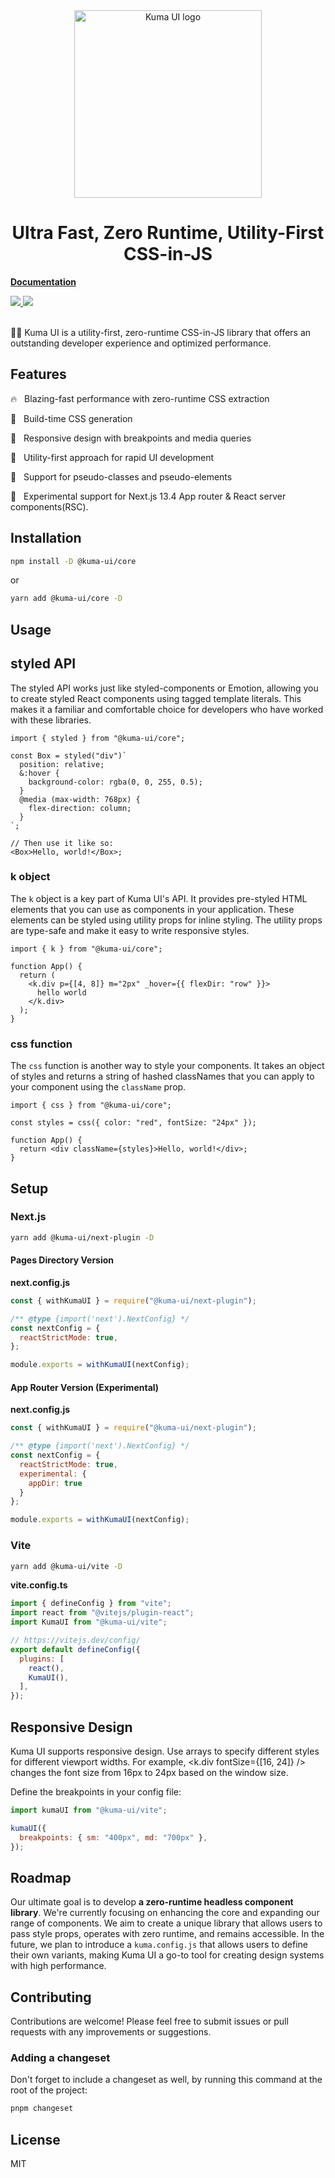 <div align="center">
  <img src="https://raw.githubusercontent.com/poteboy/kuma-ui/main/media/logo.webp" alt="Kuma UI logo" width="300" />
</div>

<h1 align='center'>Ultra Fast, Zero Runtime, Utility-First CSS-in-JS</h1>

**[Documentation](https://kuma-ui.com)**

 <div>
    <a href='https://www.npmjs.com/package/@kuma-ui/core'>
      <img src='https://img.shields.io/npm/v/@kuma-ui/core'>
    </a>
    <a href='https://bundlephobia.com/package/@kuma-ui/core'>
      <img src='https://img.shields.io/bundlephobia/minzip/@kuma-ui/core'>
    </a>
  </div>
  <br />
</div>

🐻‍❄️ Kuma UI is a utility-first, zero-runtime CSS-in-JS library that offers an outstanding developer experience and optimized performance.

## Features

🔥 &nbsp; Blazing-fast performance with zero-runtime CSS extraction

🦄 &nbsp; Build-time CSS generation

🌳 &nbsp; Responsive design with breakpoints and media queries

🎨 &nbsp; Utility-first approach for rapid UI development

👋 &nbsp; Support for pseudo-classes and pseudo-elements

🔬 &nbsp; Experimental support for Next.js 13.4 App router & React server components(RSC).

## Installation

```sh
npm install -D @kuma-ui/core
```

or

```sh
yarn add @kuma-ui/core -D
```

## Usage

## styled API

The styled API works just like styled-components or Emotion, allowing you to create styled React components using tagged template literals. This makes it a familiar and comfortable choice for developers who have worked with these libraries.

```tsx
import { styled } from "@kuma-ui/core";

const Box = styled("div")`
  position: relative;
  &:hover {
    background-color: rgba(0, 0, 255, 0.5);
  }
  @media (max-width: 768px) {
    flex-direction: column;
  }
`;

// Then use it like so:
<Box>Hello, world!</Box>;
```

### k object

The `k` object is a key part of Kuma UI's API. It provides pre-styled HTML elements that you can use as components in your application. These elements can be styled using utility props for inline styling. The utility props are type-safe and make it easy to write responsive styles.

```tsx
import { k } from "@kuma-ui/core";

function App() {
  return (
    <k.div p={[4, 8]} m="2px" _hover={{ flexDir: "row" }}>
      hello world
    </k.div>
  );
}
```

### css function

The `css` function is another way to style your components. It takes an object of styles and returns a string of hashed classNames that you can apply to your component using the `className` prop.

```tsx
import { css } from "@kuma-ui/core";

const styles = css({ color: "red", fontSize: "24px" });

function App() {
  return <div className={styles}>Hello, world!</div>;
}
```

## Setup

### Next.js

```sh
yarn add @kuma-ui/next-plugin -D
```

#### Pages Directory Version

**next.config.js**

```js
const { withKumaUI } = require("@kuma-ui/next-plugin");

/** @type {import('next').NextConfig} */
const nextConfig = {
  reactStrictMode: true,
};

module.exports = withKumaUI(nextConfig);
```

#### App Router Version (Experimental)

**next.config.js**

```js
const { withKumaUI } = require("@kuma-ui/next-plugin");

/** @type {import('next').NextConfig} */
const nextConfig = {
  reactStrictMode: true,
  experimental: {
    appDir: true
  }
};

module.exports = withKumaUI(nextConfig);
```

### Vite

```sh
yarn add @kuma-ui/vite -D
```

**vite.config.ts**

```js
import { defineConfig } from "vite";
import react from "@vitejs/plugin-react";
import KumaUI from "@kuma-ui/vite";

// https://vitejs.dev/config/
export default defineConfig({
  plugins: [
    react(),
    KumaUI(),
  ],
});
```

## Responsive Design

Kuma UI supports responsive design. Use arrays to specify different styles for different viewport widths. For example, <k.div fontSize={[16, 24]} /> changes the font size from 16px to 24px based on the window size.

Define the breakpoints in your config file:
```js
import kumaUI from "@kuma-ui/vite";

kumaUI({
  breakpoints: { sm: "400px", md: "700px" },
});
```

## Roadmap

Our ultimate goal is to develop **a zero-runtime headless component library**. We're currently focusing on enhancing the core and expanding our range of components. We aim to create a unique library that allows users to pass style props, operates with zero runtime, and remains accessible. In the future, we plan to introduce a `kuma.config.js` that allows users to define their own variants, making Kuma UI a go-to tool for creating design systems with high performance.


## Contributing
Contributions are welcome! Please feel free to submit issues or pull requests with any improvements or suggestions.

### Adding a changeset
Don't forget to include a changeset as well, by running this command at the root of the project:

```sh
pnpm changeset
```

## License
MIT
